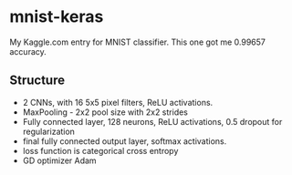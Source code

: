 # mnist-keras
My Kaggle.com entry for MNIST classifier.
This one got me 0.99657 accuracy.

## Structure
* 2 CNNs, with 16 5x5 pixel filters, ReLU activations.
* MaxPooling - 2x2 pool size with 2x2 strides
* Fully connected layer, 128 neurons, ReLU activations, 0.5 dropout for regularization
* final fully connected output layer, softmax activations.
* loss function is categorical cross entropy
* GD optimizer Adam

